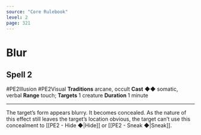 ```yaml
---
source: "Core Rulebook"
level: 2
page: 321
---
```


# Blur
## Spell 2
#PE2Illusion #PE2Visual 
**Traditions** arcane, occult
**Cast** ◆◆ somatic, verbal
**Range** touch; **Targets** 1 creature
**Duration** 1 minute

-----
The target’s form appears blurry. It becomes concealed. As the nature of this effect still leaves the target’s location obvious, the target can’t use this concealment to [[PE2 - Hide ◆|Hide]] or [[PE2 - Sneak ◆|Sneak]].